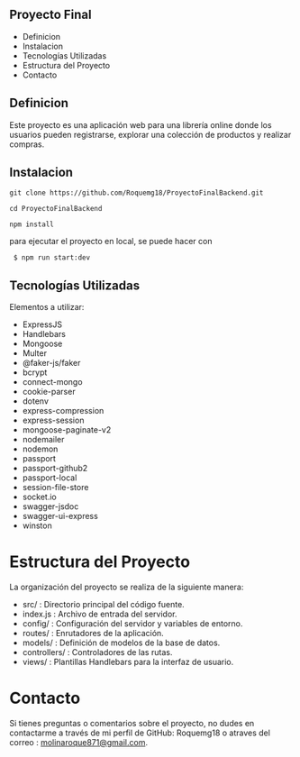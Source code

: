 ## Proyecto Final

- Definicion
- Instalacion
- Tecnologías Utilizadas
- Estructura del Proyecto
- Contacto

## Definicion

Este proyecto es una aplicación web para una librería online donde los usuarios pueden registrarse, explorar una colección de productos y realizar compras.

## Instalacion

```
git clone https://github.com/Roquemg18/ProyectoFinalBackend.git
```

```
cd ProyectoFinalBackend
```

```
npm install
```

para ejecutar el proyecto en local, se puede hacer con

```
 $ npm run start:dev
```

## Tecnologías Utilizadas

Elementos a utilizar:

- ExpressJS
- Handlebars
- Mongoose
- Multer
- @faker-js/faker
- bcrypt
- connect-mongo
- cookie-parser
- dotenv
- express-compression
- express-session
- mongoose-paginate-v2
- nodemailer
- nodemon
- passport
- passport-github2
- passport-local
- session-file-store
- socket.io
- swagger-jsdoc
- swagger-ui-express
- winston

# Estructura del Proyecto

La organización del proyecto se realiza de la siguiente manera:

- src/ : Directorio principal del código fuente.
- index.js : Archivo de entrada del servidor.
- config/ : Configuración del servidor y variables de entorno.
- routes/ : Enrutadores de la aplicación.
- models/ : Definición de modelos de la base de datos.
- controllers/ : Controladores de las rutas.
- views/ : Plantillas Handlebars para la interfaz de usuario.

# Contacto

Si tienes preguntas o comentarios sobre el proyecto, no dudes en contactarme a través de mi perfil de GitHub: Roquemg18 o atraves del correo : molinaroque871@gmail.com.
